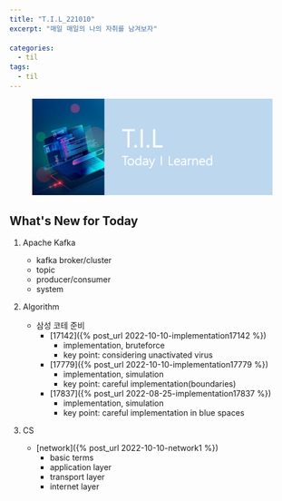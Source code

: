 ```yaml
---
title: "T.I.L_221010"
excerpt: "매일 매일의 나의 자취를 남겨보자"

categories:
  - til
tags:
  - til
---
```

<figure>
    <img src="/assets/images/til_image.png">
</figure>

## What's New for Today   
1. Apache Kafka
    - kafka broker/cluster
    - topic
    - producer/consumer
    - system

2. Algorithm     
    - 삼성 코테 준비
        - [17142]({% post_url 2022-10-10-implementation17142 %}) 
            - implementation, bruteforce
            - key point: considering unactivated virus 
        - [17779]({% post_url 2022-10-10-implementation17779 %}) 
            - implementation, simulation
            - key point: careful implementation(boundaries)
        - [17837]({% post_url 2022-08-25-implementation17837 %})
            - implementation, simulation
            - key point: careful implementation in blue spaces
3. CS
    - [network]({% post_url 2022-10-10-network1 %})    
        - basic terms
        - application layer
        - transport layer
        - internet layer



  





